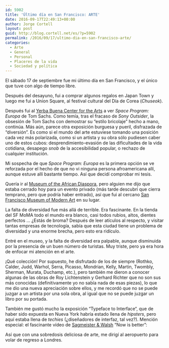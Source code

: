 ```yaml
---
id: 5902
title: 'Último día en San Francisco: ARTE'
date: 2016-09-17T22:49:13+00:00
author: Jorge Cortell
layout: post
guid: http://blog.cortell.net/es/?p=5902
permalink: /2016/09/17/ultimo-dia-en-san-francisco-arte/
categories:
  - Arte
  - General
  - Personal
  - Placeres de la vida
  - Sociedad y polí­tica
---
```

El sábado 17 de septiembre fue mi último día en San Francisco, y el único que tuve con algo de tiempo libre.

Después del desayuno, fui a comprar algunos regalos en Japan Town y luego me fui a Union Square, al festival cultural del Día de Corea (_Chuseok_).

Después fui al [Yerba Buena Center for the Arts](https://www.ybca.org/) a ver<span> </span>_Space Program: Europa_ de Tom Sachs. Como temía, tras el fracaso de _Sony Outsider_, la obsesión de Tom Sachs con demostrar su &#8220;estilo bricolaje&#8221; hecho a mano, continúa. Más aún, parece otra exposición burguesa y pueril, disfrazada de &#8220;diversión&#8221;. Es como si el mundo del arte estuviese tomando una posición cada vez más polarizada, como si un artista y su obra sólo pudiesen caber uno de estos cubos: desprendimiento-evasión de las dificultades de la vida cotidiana, desapego _snob_ de la accesibilidad popular, o rechazo de cualquier institución.

Mi sospecha de que _Space Program: Europa_ es la primera opción se ve reforzada por el hecho de que no vi ninguna persona afroamericana allí, aunque estuve allí bastante tiempo. Así que decidí comprobar mi tesis.

Quería ir al [Museum of the African Diaspora](http://www.moadsf.org/), pero alguien me dijo que estaba cerrado hoy para un evento privado (más tarde descubrí que cierra temprano, pero que podría haber entrado), así que fui al cercano [San Francisco Museum of Modern Art](https://www.sfmoma.org/) en su lugar.

La falta de diversidad fue más allá de terrible. Era fascinante. En la tienda del SF MoMA todo el mundo era blanco, casi todos rubios, altos, dientes perfectos &#8230; ¿Estás de broma? Después de leer atículos al respecto, y visitar tantas empresas de tecnología, sabía que esta ciudad tiene un problema de diversidad y una enorme brecha, pero esto era ridículo.

Entré en el museo, y la falta de diversidad era palpable, aunque disminuida por la presencia de un buen número de turistas. Muy triste, pero ya era hora de enfocar mi atención en el arte.

¡Qué colección! Por supuesto, he disfrutado de los de siempre (Rothko, Calder, Judd, Warhol, Serra, Picasso, Mondrian, Kelly, Martin, Twombly, Sherman, Murata, Duchamp, etc.), pero también me dieron a conocer algunas de las obras de Roy Lichtenstein y Gerhard Richter que no son sus más conocidas (definitivamente yo no sabía nada de esas piezas), lo que me dio una nueva apreciación sobre ellos, y me recordó que no se puede juzgar a un artista por una sola obra, al igual que no se puede juzgar un libro por su portada.

También me gustó mucho la exposición &#8220;<span>Typeface to Interface</span>&#8220;, que de haber sido expuesta en Nueva York habría estado llena de _hipsters_, pero aquí estaba llena de _techies_ (¿diseñadores de interfaz, tal vez?). Mención especial: el fascinante vídeo de [Sagmeister & Walsh](http://sagmeisterwalsh.com/) &#8220;Now is better&#8221;:



Así que con una sobredosis deliciosa de arte, me dirigí al aeropuerto para volar de regreso a Londres.